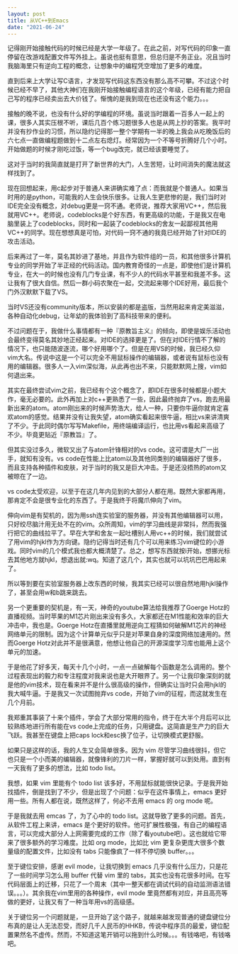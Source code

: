 ```yaml
---
layout: post
title: 从VC++到Emacs
date: "2021-06-24"
---
```



记得刚开始接触代码的时候已经是大学一年级了。在此之前，对写代码的印象一直停留在改游戏配置文件写外挂上。虽说也挺有意思，但总归是不务正业。况且当时我脑海里只有逆向工程的概念，让想象中的编程凭空增加了更多的难度。

直到后来上大学让写C语言，才发现写代码这东西没有那么高不可攀。不过这个时候已经不早了，其他大神们在我刚开始接触编程语言的这个年级，已经有能力把自己写的程序已经卖出去大价钱了。惭愧的是我到现在也还没有这个能力。。。

接触的晚不说，也没有什么好的学编程的环境。虽说当时跟着一百多人一起上的课，很多人其实压根不听，课后几百个练习题很多人也是从网上抄的答案。我平时并没有抄作业的习惯，所以隐约记得那一整个学期有一半的晚上我会从吃晚饭后的六七点一直做编程题做到十二点左右熄灯。经常因为一个不等号折腾好几个小时。开始做题的时候才刚吃过饭，等一个bug改完，就已经该要睡觉了。

这对于当时的我简直就是打开了新世界的大门，人生苦短，让时间消失的魔法就这样找到了。

现在回想起来，用c起步对于普通人来讲确实难了点：而我就是个普通人。如果当时用的是python，可能我的人生会快乐很多。让我人生更悲惨的是，我们当时对IDE完全没有概念，对debug更是一窍不通。老师说，推荐大家用VC++，然后我就用VC++。老师说，codeblocks是个好东西，有更高级的功能，于是我又在电脑里装上了codeblocks，同时和一起装了codeblocks的舍友一起鄙视其他用VC++的同学。现在想想真是可怕，对代码一窍不通的我竟已经开始了针对IDE的攻击活动。

后来再过了一年，莫名其妙进了基地，并且作为软件组的一员，和其他很多计算机专业的同学开始了半正经的代码活动。国内教育奇怪的一点是，即使他们是计算机专业，在大一的时候也没有几门专业课，有不少人的代码水平甚至和我差不多。这让我有了很大自信。然后一群小码农聚在一起，交流起来哪个IDE好用，最后我个门外汉默默下载了VS。

当时VS还没有community版本，所以安装的都是盗版，当然用起来肯定美滋滋，各种自动化debug，让年幼的我体验到了高科技带来的便利。

不过问题在于，我做什么事情都有一种『原教旨主义』的倾向，即使是娱乐活动也会最终变得莫名其妙地正经起来。对IDE的选择更是了。但在对IDE行情不了解的情况下，也只能随波逐流，哪个好用哪个了。但是在用VS的时候，我已经久仰vim大名。传说中这是一个可以完全不用鼠标操作的编辑器，或者说有鼠标也没有用的编辑器。很多人一入vim深似海，从此再也出不来，只能默默网上搜，vim如何退出来。

其实在最终尝试vim之前，我已经有个这个概念了，即IDE在很多时候都是小题大作，毫无必要的。此外再加上对c++更熟悉了一些，因此最终抛弃了vs，跑去用最新出来的atom。atom刚出来的时候声势浩大，给人一种，只要你牛逼你就肯定喜欢atom的感觉。结果并没有让我失望，atom确实看起来很牛逼，相比vs来讲清爽了不少。于此同时偶尔写写Makefile，用终端编译运行，也比用vs看起来高级了不少。毕竟更贴近『原教旨』了。

但其实没过多久，微软又出了与atom针锋相对的vs code。这可谓是大厂一出手，就知有没有。vs code在性能上比atom以及其他同类别的编辑器好了很多，而且支持各种插件和皮肤，对于当时的我又是巨大冲击。于是还没捂热的atom又被晾在了一边。

vs code太受欢迎，以至于在这几年内见到的大部分人都在用。既然大家都再用，那肯定不会是很专业化的东西了。于是我终于将魔爪伸向了vim。

伸向vim是有契机的，因为用ssh连实验室的服务器，并没有其他编辑器可以用，只好绞尽脑汁用无处不在的vim。众所周知，vim的学习曲线是非常抖，然而我强行把它的曲线拉平了。早在大学和舍友一起吐槽别人用vc++的时候，我们就尝试了用vim的hjkl作为方向键。隐约记得当时还有几个可以用来练习vim键位的小游戏。同时vim的几个模式我也都大概清楚了。总之，想写东西就按i开始，想挪光标去其他地方就hjkl，想退出就:wq。知道了这几个，其实也就可以坑坑巴巴用起来了。

所以等到要在实验室服务器上改东西的时候，我其实已经可以很自然地用hjkl操作了，甚至会用w和b跳来跳去。

另一个更重要的契机是，有一天，神奇的youtube算法给我推荐了Goerge Hotz的直播视频。当时苹果的M1芯片刚出来没有多久，大家都还在M1性能和效率的巨大冲击中，我也是。Goerge Hotz在直播里就用逆向工程猜如何破解M1芯片的神经网络单元的限制。因为这个计算单元似乎只是对苹果自身的深度网络加速用的。然而Goerge Hotz对此并不是很满意，他想让他自己的开源深度学习库也能用上这个单元的加速。

于是他花了好多天，每天十几个小时，一点一点破解每个函数是怎么调用的。整个过程表现出的毅力和专注程度对我来说也是大开眼界了。另一个让我印象深刻的就是他的vim技术，现在看来并不是什么很高级的操作，但确实让当时只会用hjkl的我大喊牛逼。于是我又一次试图抛弃vs code，开始了vim的征程，而这就发生在几个月前。

我郑重其事装了十来个插件，学会了大部分常用的指令，终于在大半个月后可以比较熟练地进行所有能在vs code上完成的任务，只用键盘。这简直是生产力的巨大飞跃。我甚至在键盘上把caps lock和esc换了位子，让切换模式更舒服。

如果只是这样的话，我的人生又会简单很多。因为 vim 尽管学习曲线很抖，但它也只是一个小而美的编辑器，就像锋利的刀片一样，掌握好就可以到处用。直到有一天我有了更多的想法，比如 todo list。

我想，如果 vim 里能有个 todo list 该多好，不用鼠标就能很快记录。于是我开始找插件，倒是找到了不少，但是出现了个问题：似乎在这件事情上，emacs 更好用一些。所有人都在说，既然这样了，何必不去用 emacs 的 org mode 呢。

于是我就去用 emcas 了，为了心中的 todo list。这就导致了更多的问题。首先，从软件工程上来讲，emacs 是个更好的软件。他可扩展性极强，有自己的编程语言，可以完成大部分人上网需要完成的工作（除了看youtube吧）。这也就给它带来了很多额外的学习难度。比如 org mode，比如比 vim 更复杂更庞大很多个数量级的配置文件，比如没有 tabs 只能像疯了一样不停切换 buffer。。。

至于键位安排，感谢 evil mode，让我切换到 emacs 几乎没有什么压力，只是花了一些时间学习怎么用 buffer 代替 vim 里的 tabs，其实也没有花很多时间。在写代码层面上的迁移，只花了一个周末（其中一整天都在调试代码的自动监测语法错误。。。）。其余我在vim里用的各种操作，evil mode 里竟然都有对应，并且高亮等做的更好，让我又有了一种当年用vs的高级感。

关于键位另一个问题就是，一旦开始了这个路子，就越来越发现普通的键盘键位分布真的是让人无法忍受，而好几千人民币的HHKB，传说中程序员的最爱，键位配置果然名不虚传。然而，不知道这笔开销可以拖到什么时候。。。有钱咯吧，有钱咯吧。
